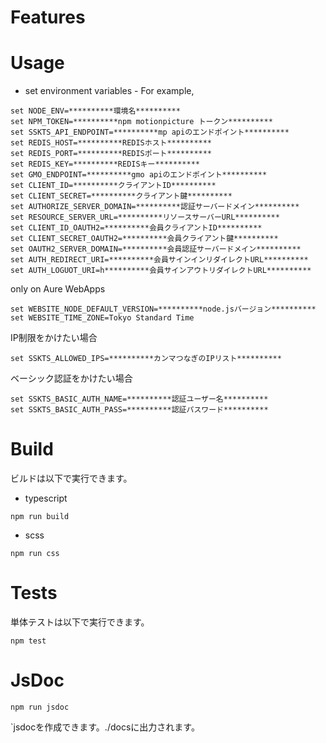 # Features


# Usage

* set environment variables - For example,

```shell
set NODE_ENV=**********環境名**********
set NPM_TOKEN=**********npm motionpicture トークン**********
set SSKTS_API_ENDPOINT=**********mp apiのエンドポイント**********
set REDIS_HOST=**********REDISホスト**********
set REDIS_PORT=**********REDISポート**********
set REDIS_KEY=**********REDISキー**********
set GMO_ENDPOINT=**********gmo apiのエンドポイント**********
set CLIENT_ID=**********クライアントID**********
set CLIENT_SECRET=**********クライアント鍵**********
set AUTHORIZE_SERVER_DOMAIN=**********認証サーバードメイン**********
set RESOURCE_SERVER_URL=**********リソースサーバーURL**********
set CLIENT_ID_OAUTH2=**********会員クライアントID**********
set CLIENT_SECRET_OAUTH2=**********会員クライアント鍵**********
set OAUTH2_SERVER_DOMAIN=**********会員認証サーバードメイン**********
set AUTH_REDIRECT_URI=**********会員サインインリダイレクトURL**********
set AUTH_LOGUOT_URI=h**********会員サインアウトリダイレクトURL**********
```

only on Aure WebApps

```shell
set WEBSITE_NODE_DEFAULT_VERSION=**********node.jsバージョン**********
set WEBSITE_TIME_ZONE=Tokyo Standard Time
```

IP制限をかけたい場合

```shell
set SSKTS_ALLOWED_IPS=**********カンマつなぎのIPリスト**********
```

ベーシック認証をかけたい場合

```shell
set SSKTS_BASIC_AUTH_NAME=**********認証ユーザー名**********
set SSKTS_BASIC_AUTH_PASS=**********認証パスワード**********
```

# Build

ビルドは以下で実行できます。
- typescript
```shell
npm run build
```

- scss
```shell
npm run css
```

# Tests

単体テストは以下で実行できます。

```shell
npm test
```

<!-- UIテストは以下で実行できます。

```shell
npm ui-test
``` -->

# JsDoc

```shell
npm run jsdoc
```

`jsdocを作成できます。./docsに出力されます。
